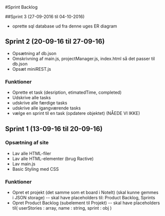 #Sprint Backlog

##Sprint 3 (27-09-2016 til 04-10-2016)
- oprette sql database ud fra denne uges ER diagram

## Sprint 2 (20-09-16 til 27-09-16)
- Opsætning af db.json
- Omskrivning af main.js, projectManager.js, index.html så det passer til db.json
- Opsæt miniREST.js

### Funktioner
- Oprette et task (desription, etimatedTime, completed)
- Udskrive alle tasks
- udskrive alle færdige tasks
- udskrive alle igangværende tasks
- vælge en sprint til en task (opdatere objektet) (NÅEDE VI IKKE)

## Sprint 1 (13-09-16 til 20-09-16)

### Opsætning af site
- Lav alle HTML-filer
- Lav alle HTML-elementer (brug Ractive)
- Lav main.js
- Basic Styling med CSS

### Funktioner
- Opret et projekt (det samme som et board i NoteIt) (skal kunne gemmes i JSON storage)
-- skal have placeholders til: Product Backlog, Sprints
- Opret Product Backlog (subelement til Projekt)
-- skal have placeholders til( userStories : array, name : string, sprint : obj )


